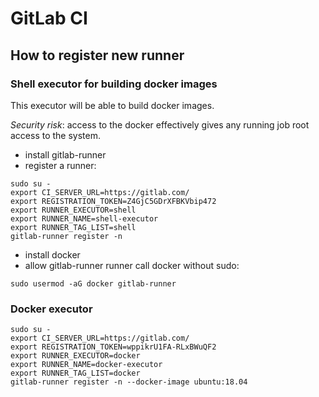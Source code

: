 # GitLab CI

## How to register new runner

### Shell executor for building docker images

This executor will be able to build docker images.

*Security risk*: access to the docker effectively gives any running job
root access to the system.

- install gitlab-runner
- register a runner:

```
sudo su -
export CI_SERVER_URL=https://gitlab.com/
export REGISTRATION_TOKEN=Z4GjC5GDrXFBKVbip472
export RUNNER_EXECUTOR=shell
export RUNNER_NAME=shell-executor
export RUNNER_TAG_LIST=shell
gitlab-runner register -n
```

- install docker
- allow gitlab-runner runner call docker without sudo:

```
sudo usermod -aG docker gitlab-runner
```

### Docker executor

```
sudo su -
export CI_SERVER_URL=https://gitlab.com/
export REGISTRATION_TOKEN=wppikrU1FA-RLxBWuQF2
export RUNNER_EXECUTOR=docker
export RUNNER_NAME=docker-executor
export RUNNER_TAG_LIST=docker
gitlab-runner register -n --docker-image ubuntu:18.04
```
